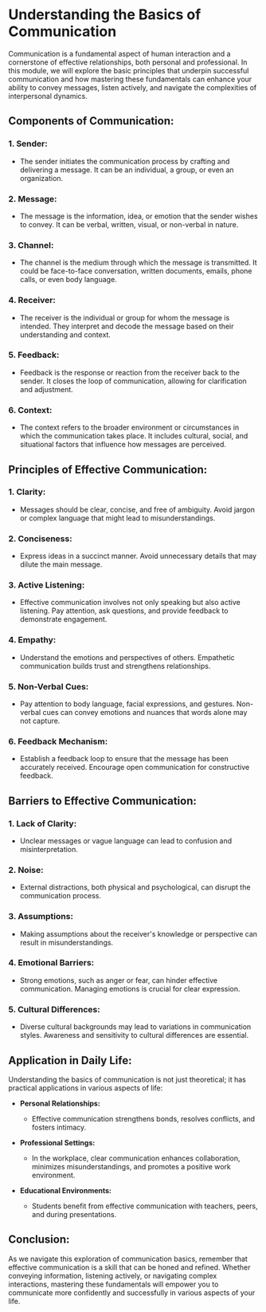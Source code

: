 # Understanding the Basics of Communication

Communication is a fundamental aspect of human interaction and a cornerstone of effective relationships, both personal and professional. In this module, we will explore the basic principles that underpin successful communication and how mastering these fundamentals can enhance your ability to convey messages, listen actively, and navigate the complexities of interpersonal dynamics.

## **Components of Communication:**

### 1. **Sender:**
   - The sender initiates the communication process by crafting and delivering a message. It can be an individual, a group, or even an organization.

### 2. **Message:**
   - The message is the information, idea, or emotion that the sender wishes to convey. It can be verbal, written, visual, or non-verbal in nature.

### 3. **Channel:**
   - The channel is the medium through which the message is transmitted. It could be face-to-face conversation, written documents, emails, phone calls, or even body language.

### 4. **Receiver:**
   - The receiver is the individual or group for whom the message is intended. They interpret and decode the message based on their understanding and context.

### 5. **Feedback:**
   - Feedback is the response or reaction from the receiver back to the sender. It closes the loop of communication, allowing for clarification and adjustment.

### 6. **Context:**
   - The context refers to the broader environment or circumstances in which the communication takes place. It includes cultural, social, and situational factors that influence how messages are perceived.

## **Principles of Effective Communication:**

### 1. **Clarity:**
   - Messages should be clear, concise, and free of ambiguity. Avoid jargon or complex language that might lead to misunderstandings.

### 2. **Conciseness:**
   - Express ideas in a succinct manner. Avoid unnecessary details that may dilute the main message.

### 3. **Active Listening:**
   - Effective communication involves not only speaking but also active listening. Pay attention, ask questions, and provide feedback to demonstrate engagement.

### 4. **Empathy:**
   - Understand the emotions and perspectives of others. Empathetic communication builds trust and strengthens relationships.

### 5. **Non-Verbal Cues:**
   - Pay attention to body language, facial expressions, and gestures. Non-verbal cues can convey emotions and nuances that words alone may not capture.

### 6. **Feedback Mechanism:**
   - Establish a feedback loop to ensure that the message has been accurately received. Encourage open communication for constructive feedback.

## **Barriers to Effective Communication:**

### 1. **Lack of Clarity:**
   - Unclear messages or vague language can lead to confusion and misinterpretation.

### 2. **Noise:**
   - External distractions, both physical and psychological, can disrupt the communication process.

### 3. **Assumptions:**
   - Making assumptions about the receiver's knowledge or perspective can result in misunderstandings.

### 4. **Emotional Barriers:**
   - Strong emotions, such as anger or fear, can hinder effective communication. Managing emotions is crucial for clear expression.

### 5. **Cultural Differences:**
   - Diverse cultural backgrounds may lead to variations in communication styles. Awareness and sensitivity to cultural differences are essential.

## **Application in Daily Life:**

Understanding the basics of communication is not just theoretical; it has practical applications in various aspects of life:

- **Personal Relationships:**
  - Effective communication strengthens bonds, resolves conflicts, and fosters intimacy.

- **Professional Settings:**
  - In the workplace, clear communication enhances collaboration, minimizes misunderstandings, and promotes a positive work environment.

- **Educational Environments:**
  - Students benefit from effective communication with teachers, peers, and during presentations.

## **Conclusion:**

As we navigate this exploration of communication basics, remember that effective communication is a skill that can be honed and refined. Whether conveying information, listening actively, or navigating complex interactions, mastering these fundamentals will empower you to communicate more confidently and successfully in various aspects of your life.
